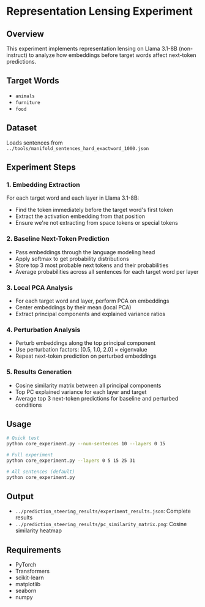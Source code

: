 # Representation Lensing Experiment

## Overview
This experiment implements representation lensing on Llama 3.1-8B (non-instruct) to analyze how embeddings before target words affect next-token predictions.

## Target Words
- `animals`
- `furniture` 
- `food`

## Dataset
Loads sentences from `../tools/manifold_sentences_hard_exactword_1000.json`

## Experiment Steps

### 1. Embedding Extraction
For each target word and each layer in Llama 3.1-8B:
- Find the token immediately before the target word's first token
- Extract the activation embedding from that position
- Ensure we're not extracting from space tokens or special tokens

### 2. Baseline Next-Token Prediction
- Pass embeddings through the language modeling head
- Apply softmax to get probability distributions
- Store top 3 most probable next tokens and their probabilities
- Average probabilities across all sentences for each target word per layer

### 3. Local PCA Analysis
- For each target word and layer, perform PCA on embeddings
- Center embeddings by their mean (local PCA)
- Extract principal components and explained variance ratios

### 4. Perturbation Analysis
- Perturb embeddings along the top principal component
- Use perturbation factors: [0.5, 1.0, 2.0] × eigenvalue
- Repeat next-token prediction on perturbed embeddings

### 5. Results Generation
- Cosine similarity matrix between all principal components
- Top PC explained variance for each layer and target
- Average top 3 next-token predictions for baseline and perturbed conditions

## Usage

```bash
# Quick test
python core_experiment.py --num-sentences 10 --layers 0 15

# Full experiment
python core_experiment.py --layers 0 5 15 25 31

# All sentences (default)
python core_experiment.py
```

## Output
- `../prediction_steering_results/experiment_results.json`: Complete results
- `../prediction_steering_results/pc_similarity_matrix.png`: Cosine similarity heatmap

## Requirements
- PyTorch
- Transformers 
- scikit-learn
- matplotlib
- seaborn
- numpy 